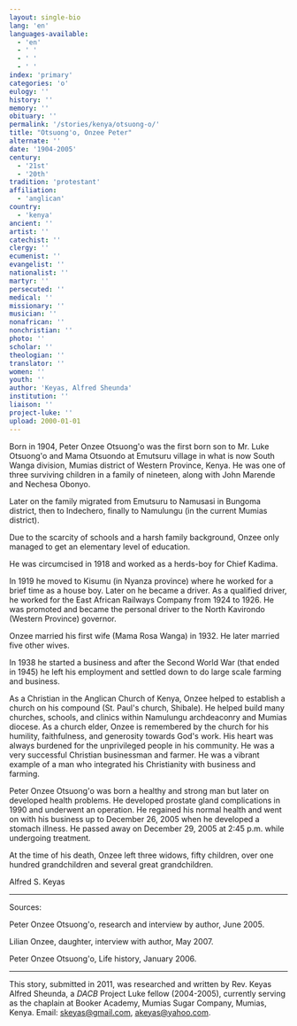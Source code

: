 ```yaml
---
layout: single-bio
lang: 'en'
languages-available:
  - 'en'
  - ' '
  - ' '
  - ' '
index: 'primary'
categories: 'o'
eulogy: ''
history: ''
memory: ''
obituary: ''
permalink: '/stories/kenya/otsuong-o/'
title: "Otsuong'o, Onzee Peter"
alternate: ''
date: '1904-2005'
century:
  - '21st'
  - '20th'
tradition: 'protestant'
affiliation:
  - 'anglican'
country:
  - 'kenya'
ancient: ''
artist: ''
catechist: ''
clergy: ''
ecumenist: ''
evangelist: ''
nationalist: ''
martyr: ''
persecuted: ''
medical: ''
missionary: ''
musician: ''
nonafrican: ''
nonchristian: ''
photo: ''
scholar: ''
theologian: ''
translator: ''
women: ''
youth: ''
author: 'Keyas, Alfred Sheunda'
institution: ''
liaison: ''
project-luke: ''
upload: 2000-01-01
---
```



Born in 1904, Peter Onzee Otsuong'o was the first born son to Mr. Luke Otsuong'o and Mama Otsuondo at Emutsuru village in what is now South Wanga division, Mumias district of Western Province, Kenya. He was one of three surviving children in a family of nineteen, along with John Marende and Nechesa Obonyo.

Later on the family migrated from Emutsuru to Namusasi in Bungoma district, then to Indechero, finally to Namulungu (in the current Mumias district).

Due to the scarcity of schools and a harsh family background, Onzee only managed to get an elementary level of education.

He was circumcised in 1918 and worked as a herds-boy for Chief Kadima.

In 1919 he moved to Kisumu (in Nyanza province) where he worked for a brief time as a house boy. Later on he became a driver. As a qualified driver, he worked for the East African Railways Company from 1924 to 1926. He was promoted and became the personal driver to the North Kavirondo (Western Province) governor.

Onzee married his first wife (Mama Rosa Wanga) in 1932. He later married five other wives.

In 1938 he started a business and after the Second World War (that ended in 1945) he left his employment and settled down to do large scale farming and business.

As a Christian in the Anglican Church of Kenya, Onzee helped to establish a church on his compound (St. Paul's church, Shibale). He helped build many churches, schools, and clinics within Namulungu archdeaconry and Mumias diocese. As a church elder, Onzee is remembered by the church for his humility, faithfulness, and generosity towards God's work. His heart was always burdened for the unprivileged people in his community. He was a very successful Christian businessman and farmer. He was a vibrant example of a man who integrated his Christianity with business and farming.

Peter Onzee Otsuong'o was born a healthy and strong man but later on developed health problems. He developed prostate gland complications in 1990 and underwent an operation. He regained his normal health and went on with his business up to December 26, 2005 when he developed a stomach illness. He passed away on December 29, 2005 at 2:45 p.m. while undergoing treatment.

At the time of his death, Onzee left three widows, fifty children, over one hundred grandchildren and several great grandchildren.

Alfred S. Keyas

---

Sources:

Peter Onzee Otsuong'o, research and interview by author, June 2005.

Lilian Onzee, daughter, interview with author, May 2007.

Peter Onzee Otsuong'o, Life history, January 2006.

---

This story, submitted in 2011, was researched and written by Rev. Keyas Alfred Sheunda, a *DACB* Project Luke fellow (2004-2005), currently serving as the chaplain at Booker Academy, Mumias Sugar Company, Mumias, Kenya. Email: [skeyas@gmail.com](mailto:skeyas@gmail.com), [akeyas@yahoo.com](mailto:akeyas@yahoo.com).
